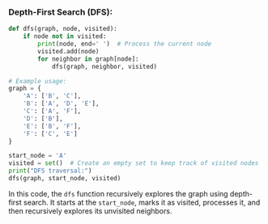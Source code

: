 ### Depth-First Search (DFS):

```python
def dfs(graph, node, visited):
    if node not in visited:
        print(node, end=' ')  # Process the current node
        visited.add(node)
        for neighbor in graph[node]:
            dfs(graph, neighbor, visited)

# Example usage:
graph = {
    'A': ['B', 'C'],
    'B': ['A', 'D', 'E'],
    'C': ['A', 'F'],
    'D': ['B'],
    'E': ['B', 'F'],
    'F': ['C', 'E']
}

start_node = 'A'
visited = set()  # Create an empty set to keep track of visited nodes
print("DFS traversal:")
dfs(graph, start_node, visited)
```

In this code, the `dfs` function recursively explores the graph using depth-first search. It starts at the `start_node`, marks it as visited, processes it, and then recursively explores its unvisited neighbors.
